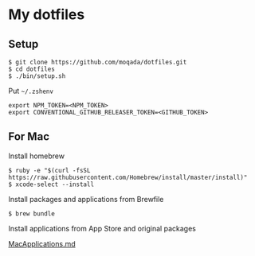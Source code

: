 # My dotfiles 

## Setup

```
$ git clone https://github.com/moqada/dotfiles.git
$ cd dotfiles
$ ./bin/setup.sh
```

Put `~/.zshenv`

```
export NPM_TOKEN=<NPM_TOKEN>
export CONVENTIONAL_GITHUB_RELEASER_TOKEN=<GITHUB_TOKEN>
```

## For Mac

Install homebrew

```
$ ruby -e "$(curl -fsSL https://raw.githubusercontent.com/Homebrew/install/master/install)"
$ xcode-select --install
```

Install packages and applications from Brewfile

```
$ brew bundle
```

Install applications from App Store and original packages

[MacApplications.md](MacApplications.md)
